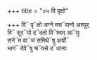 +++
title = "०५ वि पृक्षो"

+++
वि᳓ पृ᳓क्षो अग्ने मघ᳓वानो अश्युर्  
वि᳓ सूर᳓यो द᳓दतो वि᳓श्वम् आ᳓युः  
सने᳓म वा᳓जं समिथे᳓षु अर्यो᳓  
भागं᳓ देवे᳓षु श्र᳓वसे द᳓धानाः
